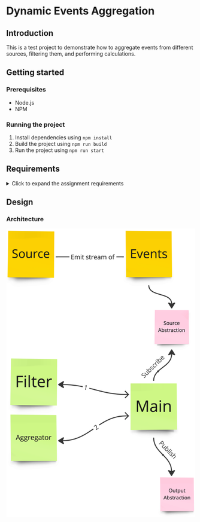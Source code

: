 # Dynamic Events Aggregation

## Introduction

This is a test project to demonstrate how to aggregate events from different sources, filtering them, and performing
calculations.

## Getting started

### Prerequisites

- Node.js
- NPM

### Running the project

1. Install dependencies using `npm install`
2. Build the project using `npm run build`
3. Run the project using `npm run start`

## Requirements

<details>
<summary> Click to expand the assignment requirements </summary>

### Test Parameters

1. Have fun 🙂
2. Ask anything, I am here for any question you might have, don’t be shy
3. Duration is 3 hrs
4. Once completed, please compress the root directory of your solution to a .zip file and send to
   shaike.gross@gmail.com (make sure to delete node_modules directory before compressing)
5. Input file and events file are located here

### Required tools

- Node js
- Typescript
- IDE

### Review

In this task, you will be required to write code that “measures” a list of events based on predefined logic. Your code
will need to
Receive a Metric object.
Use the data in the Metric object to read a list of events
Use the data in the Metric to filter them
Use the data in the Metric to calculate a numerical value.
Save the numerical value

## Entities

### Metric

The Metric object contains all the logic that is needed to read, filter and calculate the
value from the events.

**Type Definitions**

```typescript
type Metric = {
    eventsDataSource: EventsDataSource
    filter: Filter;
    aggregationMethod: AggregationMethod;
};
```

### Event

The Event object contains an id, a timestamp and a “data” property of unknown structure.

**Type Definitions**

```typescript
type Event = {
    id: string;
    timestamp: Date;
    data: any;
}
```

### EventsDataSource

This property holds the information needed to read the events.
The events can be read from a local json file, an s3 file or a database.

**Type Definitions**

```typescript
const EVENTS_DATA_SOURCE_TYPE = {
    LOCAL_FILE_PATH: 'localFilePath',
    S3: 's3',
    DB: 'db',
} as const;


type EventsDataSourceType = typeof EVENTS_DATA_SOURCE_TYPE[keyof typeof EVENTS_DATA_SOURCE_TYPE];

interface LocalFileDataSourceConfig {
    path: string;
}

interface S3DataSourceConfig {
    url: string;
}

interface DbDataSourceConfig {
    connectionString: string;
    tableName: string;
}

type LocalFileDataSource = {
    type: typeof EVENTS_DATA_SOURCE_TYPE.LOCAL_FILE_PATH;
    config: LocalFileDataSourceConfig;
}

type S3DataSource = {
    type: typeof EVENTS_DATA_SOURCE_TYPE.S3;
    config: S3DataSourceConfig;
}

type DbDataSource = {
    type: typeof EVENTS_DATA_SOURCE_TYPE.DB;
    config: DbDataSourceConfig;
}

type EventsDataSource = LocalFileDataSource | S3DataSource | DbDataSource;
```

### Filter

The filter object is used to contain the logic that is used to filter out events before aggregating them.

The filter object contains conditions which contain criteria.

Criteria contain the comparison logic that should be executed to filter events.

The Criterion object the following properties:

- field - the name of the field on the event.data proeprty that should be used for comparison
- operator - the operator that should be used to perform the comparison (for example largerThan, equals, contains)
- value - the value to compare to.

Criterion Evaluation (With example)
The following criterion will filter all events where their amountPaid value is bigger than 5.

```typescript
const MoreThanFivePaidCriterion: Criterion = {
    field: 'amountPaid',
    operator: CRITERION_OPERATOR.LARGER_THAN,
    value: 5
}
```

If we apply this criterion to the following three events, only the second & third events will remain (make sure you
understand why)

```typescript
const events: Event = [{
    id: '1',
    data: {
        amountPaid: 1 // Lower than 5 so this event will be filtered out
    }
}, {
    id: '2',
    data: {
        amountPaid: 10 // Larger than 5 so this event will pass filter
    },
}, {
    id: '3',
    data: {
        amountPaid: 20 // Larger than 5 so this event will pass filter
    }
}]
```

Condition evaluation

	A condition is considered true for a given event, if *any* of its criterions are true for the event.

Filter evaluation

	A filter is considered true for a given event, if *all* of its conditions are true for the event.

**Type Definitions**

```typescript
type Filter = {
    conditions: Condition[];
};

type Condition = {
    criterions: Criterion[];
}

const CRITERION_OPERATOR = {
    EQUALS: 'Equals',
    NOT_EQUALS: 'NotEquals',
    LARGER_THAN: 'LargerThan',
    CONTAINS: 'Contains',
} as const;

type CriterionOperator = typeof CRITERION_OPERATOR[keyof typeof CRITERION_OPERATOR];

type Criterion = {
    field: string;
    value: any;
    operator: CriterionOperator;
};
```

### Aggregation Method

The aggregationMethod object is used to contain the logic that is used to calculate the number result from the filtered
events.

The Criterion object contains the following properties
field - the name of the field on the event.data property that will be used for the aggregation.
operator - the operator that should be used to perform the aggregation (for example sum, average, min)

Aggregation Example

	The following aggregation method will calculate an average of the field “amountPaid” for all events

```typescript
const averageAmountPaidAggregationMethod: AggregationMethod = {
    Operator: AggregationOperator.Average,
    Field: 'amountPaid'
}
```

If we apply this aggregation method to the following 2 events the result should be 15 (make sure you understand why)

```typescript
const filteredEvents: Event = [{
    id: '2',
    data: {
        amountPaid: 10
    },
}, {
    id: '3',
    data: {
        amountPaid: 20
    }
}]
```

**Type definitions**

```typescript
const AGGREGATION_OPERATOR = {
    SUM: 'sum',
    AVERAGE: 'average',
    MIN: 'min',
    MAX: 'max',
} as const;

export type AggregationOperator = typeof AGGREGATION_OPERATOR[keyof typeof AGGREGATION_OPERATOR];

type AggregationMethod = {
    operator: AggragationOperator;
    field: string
};
```

## Code Steps

1. Reading the events:
   You will start your code with predefined metrics found in a file, you will need to read a metric from there and based
   on
   the eventsDataSource property, read the events data. You only need to implement localFileEventsDataSource.

2. Measuring events value:
   Once you have the events you will need to filter them and run the aggregation method to get a numerical value

3. Save the results
   Now, you should have the result of the calculation, the events and the metric. You need to write an object called
   measurement which contains the metric, the events and the numerical value.You only need to implement writing
   measurement
   to console

Keep in mind that, though you are not required to implement this now, in the future the system will need to be able to
store/send the events any of the following endpoints

- A file
- DB
- An API
- A queue

## Important Notes

- Extensibility - write the code in a way that can be easily extensible to support future use cases of the flow.
- Separation - Make sure the code is well separated, in terms of coupling and well organised codebase.
- Readability - Make sure the code is easy to understand, try to avoid using low-context names for variables, function,
  files etc…
- Be you - The goal is to try and simulate how you tackle coding problems in a real life scenario, try and tackle it as
  if
  it was another task from your team lead. Ask questions, validate assumptions, make sure you understand the task

</details>

## Design

### Architecture

![img.png](docs/img.png)